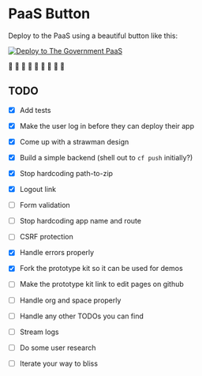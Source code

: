PaaS Button
===========

Deploy to the PaaS using a beautiful button like this:

[![Deploy to The Government PaaS](https://user-images.githubusercontent.com/1696784/46217641-726bff80-c33a-11e8-910b-8c63c068319a.png)](https://paas-button.towers.dev.cloudpipelineapps.digital/deploy?url=github.com/richardTowers/paas-button-example)

:tada: :tada: :tada:
:tada: :tada: :tada:
:tada: :tada: :tada:

TODO
----

* [x] Add tests
* [x] Make the user log in before they can deploy their app
* [x] Come up with a strawman design
* [x] Build a simple backend (shell out to `cf push` initially?)
* [x] Stop hardcoding path-to-zip
* [x] Logout link
* [ ] Form validation
* [ ] Stop hardcoding app name and route
* [ ] CSRF protection
* [x] Handle errors properly
* [x] Fork the prototype kit so it can be used for demos
* [ ] Make the prototype kit link to edit pages on github
* [ ] Handle org and space properly
* [ ] Handle any other TODOs you can find
* [ ] Stream logs
* [ ] Do some user research
* [ ] Iterate your way to bliss

